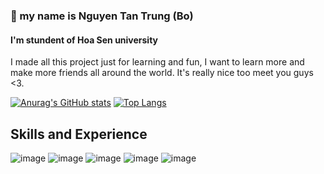 ###  👋 my name is Nguyen Tan Trung (Bo) 
#### I'm stundent of Hoa Sen university

I made all this project just for learning and fun, I want to learn more and make more friends all around the world. It's really nice too meet you guys <3. 

[![Anurag's GitHub stats](https://github-readme-stats.vercel.app/api?username=nguyentantrung2000)](https://github.com/anuraghazra/github-readme-stats)
[![Top Langs](https://github-readme-stats.vercel.app/api/top-langs/?username=nguyentantrung2000&layout=compact)](https://github.com/anuraghazra/github-readme-stats)


## Skills and Experience
![image](https://user-images.githubusercontent.com/77191389/124756976-4e13c780-df57-11eb-817f-d2845b5a61ad.png)
![image](https://user-images.githubusercontent.com/77191389/124756569-caf27180-df56-11eb-8191-94e4032d8a93.png) 
![image](https://user-images.githubusercontent.com/77191389/124756648-e493b900-df56-11eb-933b-27bb8945a117.png) 
![image](https://user-images.githubusercontent.com/77191389/124756772-0ab95900-df57-11eb-8f8a-179e95e01695.png)
![image](https://user-images.githubusercontent.com/77191389/124756867-26246400-df57-11eb-84da-78e4efade156.png)





